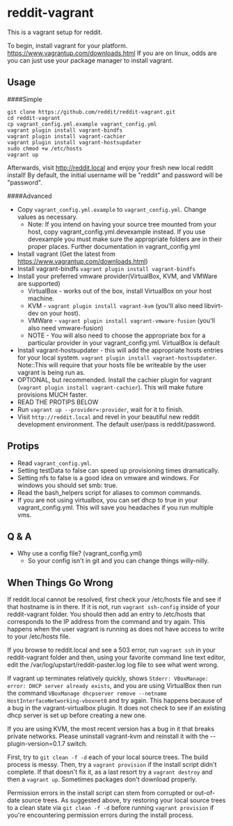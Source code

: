 reddit-vagrant
==============

This is a vagrant setup for reddit.

To begin, install vagrant for your platform. https://www.vagrantup.com/downloads.html If you are
on linux, odds are you can just use your package manager to install vagrant.

Usage
-----

####Simple

    git clone https://github.com/reddit/reddit-vagrant.git
    cd reddit-vagrant
    cp vagrant_config.yml.example vagrant_config.yml
    vagrant plugin install vagrant-bindfs
    vagrant plugin install vagrant-cachier
    vagrant plugin install vagrant-hostsupdater
    sudo chmod +w /etc/hosts
    vagrant up

Afterwards, visit http://reddit.local and enjoy your fresh new local reddit install! By default, the initial username will be "reddit" and password will be "password".

####Advanced

* Copy `vagrant_config.yml.example` to `vagrant_config.yml`. Change values as necessary.
    * Note: If you intend on having your source tree mounted from your host, copy
      vagrant_config.yml.devexample instead. If you use devexample you must make sure the
      appropriate folders are in their proper places. Further documentation in vagrant_config.yml
* Install vagrant (Get the latest from https://www.vagrantup.com/downloads.html)
* Install vagrant-bindfs `vagrant plugin install vagrant-bindfs`
* Install your preferred vmware provider(VirtualBox, KVM, and VMWare are supported)
  * VirtualBox - works out of the box, install VirtualBox on your host machine.
  * KVM - `vagrant plugin install vagrant-kvm` (you'll also need libvirt-dev on your host).
  * VMWare - `vagrant plugin install vagrant-vmware-fusion` (you'll also need vmware-fusion)
  * NOTE - You will also need to choose the appropriate box for a particular provider in your
    vagrant_config.yml. VirtualBox is default
* Install vagrant-hostsupdater - this will add the appropriate hosts entries for your local system.
  `vagrant plugin install vagrant-hostsupdater`. Note::This will require that your hosts file be
  writeable by the user vagrant is being run as.
* OPTIONAL, but recommended. Install the cachier plugin for vagrant
  (`vagrant plugin install vagrant-cachier`). This will make future provisions MUCH faster.
* READ THE PROTIPS BELOW
* Run `vagrant up --provider=:provider`, wait for it to finish.
* Visit `http://reddit.local` and revel in your beautiful new reddit development environment. The default user/pass is reddit/password.


Protips
-------
* Read `vagrant_config.yml`.
* Setting testData to false can speed up provisioning times dramatically.
* Setting nfs to false is a good idea on vmware and windows. For windows you should set smb: true.
* Read the bash_helpers script for aliases to common commands.
* If you are not using virtualbox, you can set dhcp to true in your vagrant_config.yml. This will
  save you headaches if you run multiple vms.

Q & A
-----

* Why use a config file? (vagrant_config.yml)
  * So your config isn't in git and you can change things willy-nilly.


When Things Go Wrong
--------------------
If reddit.local cannot be resolved, first check your /etc/hosts file and see if that hostname
is in there. If it is not, run `vagrant ssh-config` inside of your reddit-vagrant folder. You
should then add an entry to /etc/hosts that corresponds to the IP address from the command and
try again. This happens when the user vagrant is running as does not have access to write to
your /etc/hosts file.

If you browse to reddit.local and see a 503 error, run `vagrant ssh` in your reddit-vagrant
folder and then, using your favorite command line text editor, edit the
/var/log/upstart/reddit-paster.log log file to see what went wrong.

If vagrant up terminates relatively quickly, shows
`Stderr: VBoxManage: error: DHCP server already exists`, and you are using VirtualBox then
run the command `VBoxManage dhcpserver remove --netname HostInterfaceNetworking-vboxnet0`
and try again. This happens because of a bug in the vagrant-virtualbox plugin. It does not
check to see if an existing dhcp server is set up before creating a new one.

If you are using KVM, the most recent version has a bug in it that breaks private networks.
Please uninstall vagrant-kvm and reinstall it with the --plugin-version=0.1.7 switch.

First, try to `git clean -f -d` each of your local source trees. The build process is messy.
Then, try a `vagrant provision` if the install script didn't complete. If that doesn't fix
it, as a last resort try a `vagrant destroy` and then a `vagrant up`. Sometimes packages don't
download properly.

Permission errors in the install script can stem from corrupted or out-of-date source trees. As suggested above, try restoring your local source trees to a clean state via `git clean -f -d` before running `vagrant provision` if you're encountering permission errors during the install process.